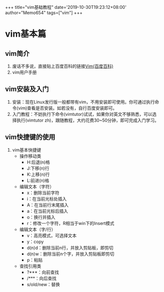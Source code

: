 +++
title="vim基础教程"
date='2019-10-30T19:23:12+08:00'
author="Memo654"
tags=["vim"]
+++
# vim基本篇
## vim简介

1. 废话不多说，直接贴上百度百科的链接[Vim(百度百科)](https://baike.baidu.com/item/VIM/60410?fr=aladdin)
2. vim用户手册

## vim安装及入门

1. 安装：现在Linux发行版一般都带有vim，不用安装即可使用。你可通过执行命令(vim)查看是否安装。如若没有，自行百度安装即可。
2. 入门教程：不妨执行下命令(vimtutor)试试，如果你对英文不够熟悉，可以选择执行(vimtutor zh)，跟随教程，大约花费30~50分钟，即可完成入门学习。

## vim快捷键的使用

1. vim基本快捷键
   * 操作移动类
     * H:后退(n)格
     * J:下移(n)行
     * K:上移(n)行
     * L:前进(n)格
   * 编辑文本（字符）
     * x：删除当前字符
     * i：在当前光标处插入
     * A：在当前行末尾插入
     * a：在当前光标后插入
     * o：换行并插入
     * r：修改一个字符，R相当于win下的Insert模式
   * 编辑文本（字/行）
     * v：高亮模式，可选择文本
     * y：copy
     * d(n)d：删除当前n行，并放入剪贴板，即剪切
     * d(n)w：删除当前n个字，并放入剪贴板即剪切
     * p：粘贴
   * 查找引用类
     * ?***：向前查找
     * /***：向后查找
     * s/old/new：替换

